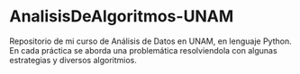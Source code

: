 # AnalisisDeAlgoritmos-UNAM
Repositorio de mi curso de Análisis de Datos en UNAM, en lenguaje Python. En cada práctica se aborda una problemática resolviendola con algunas estrategias y diversos algoritmios.
